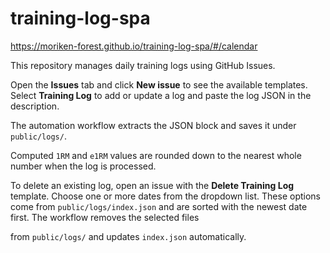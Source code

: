 # training-log-spa

https://moriken-forest.github.io/training-log-spa/#/calendar


This repository manages daily training logs using GitHub Issues.

Open the **Issues** tab and click **New issue** to see the available templates.
Select **Training Log** to add or update a log and paste the log JSON in the description.

The automation workflow extracts the JSON block and saves it under `public/logs/`.

Computed `1RM` and `e1RM` values are rounded down to the nearest whole number when the log is processed.

To delete an existing log, open an issue with the **Delete Training Log** template.
Choose one or more dates from the dropdown list. These options come from `public/logs/index.json`
and are sorted with the newest date first. The workflow removes the selected files

from `public/logs/` and updates `index.json` automatically.

